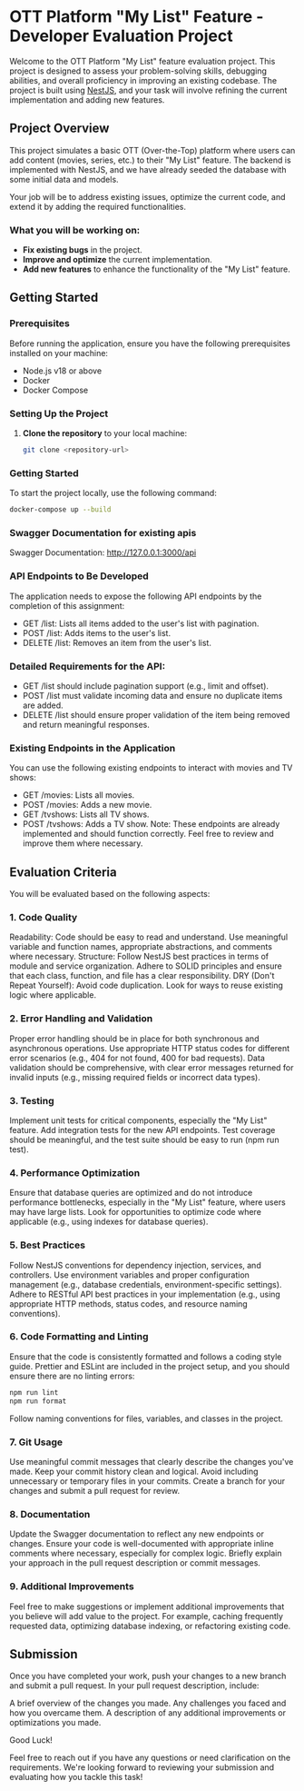 # OTT Platform "My List" Feature - Developer Evaluation Project

Welcome to the OTT Platform "My List" feature evaluation project. This project is designed to assess your problem-solving skills, debugging abilities, and overall proficiency in improving an existing codebase. The project is built using [NestJS](https://nestjs.com/), and your task will involve refining the current implementation and adding new features.

## Project Overview

This project simulates a basic OTT (Over-the-Top) platform where users can add content (movies, series, etc.) to their "My List" feature. The backend is implemented with NestJS, and we have already seeded the database with some initial data and models.

Your job will be to address existing issues, optimize the current code, and extend it by adding the required functionalities.

### What you will be working on:
- **Fix existing bugs** in the project.
- **Improve and optimize** the current implementation.
- **Add new features** to enhance the functionality of the "My List" feature.

## Getting Started

### Prerequisites

Before running the application, ensure you have the following prerequisites installed on your machine:

- Node.js v18 or above
- Docker
- Docker Compose

### Setting Up the Project

1. **Clone the repository** to your local machine:
   ```bash
   git clone <repository-url>


### Getting Started

To start the project locally, use the following command:

```bash
docker-compose up --build
```



### Swagger Documentation for existing apis
Swagger Documentation: http://127.0.0.1:3000/api


### API Endpoints to Be Developed
The application needs to expose the following API endpoints by the completion of this assignment:

- GET /list: Lists all items added to the user's list with pagination.
- POST /list: Adds items to the user's list.
- DELETE /list: Removes an item from the user's list.

### Detailed Requirements for the API:
- GET /list should include pagination support (e.g., limit and offset).
- POST /list must validate incoming data and ensure no duplicate items are added.
- DELETE /list should ensure proper validation of the item being removed and return meaningful responses.

### Existing Endpoints in the Application
You can use the following existing endpoints to interact with movies and TV shows:

- GET /movies: Lists all movies.
- POST /movies: Adds a new movie.
- GET /tvshows: Lists all TV shows.
- POST /tvshows: Adds a TV show.
Note: These endpoints are already implemented and should function correctly. Feel free to review and improve them where necessary.

## Evaluation Criteria
You will be evaluated based on the following aspects:

### 1. Code Quality
Readability: Code should be easy to read and understand. Use meaningful variable and function names, appropriate abstractions, and comments where necessary.
Structure: Follow NestJS best practices in terms of module and service organization. Adhere to SOLID principles and ensure that each class, function, and file has a clear responsibility.
DRY (Don't Repeat Yourself): Avoid code duplication. Look for ways to reuse existing logic where applicable.
### 2. Error Handling and Validation
Proper error handling should be in place for both synchronous and asynchronous operations. Use appropriate HTTP status codes for different error scenarios (e.g., 404 for not found, 400 for bad requests).
Data validation should be comprehensive, with clear error messages returned for invalid inputs (e.g., missing required fields or incorrect data types).
### 3. Testing
Implement unit tests for critical components, especially the "My List" feature.
Add integration tests for the new API endpoints.
Test coverage should be meaningful, and the test suite should be easy to run (npm run test).
### 4. Performance Optimization
Ensure that database queries are optimized and do not introduce performance bottlenecks, especially in the "My List" feature, where users may have large lists.
Look for opportunities to optimize code where applicable (e.g., using indexes for database queries).
### 5. Best Practices
Follow NestJS conventions for dependency injection, services, and controllers.
Use environment variables and proper configuration management (e.g., database credentials, environment-specific settings).
Adhere to RESTful API best practices in your implementation (e.g., using appropriate HTTP methods, status codes, and resource naming conventions).
### 6. Code Formatting and Linting
Ensure that the code is consistently formatted and follows a coding style guide. Prettier and ESLint are included in the project setup, and you should ensure there are no linting errors:

```bash
npm run lint
npm run format
```

Follow naming conventions for files, variables, and classes in the project.
### 7. Git Usage
Use meaningful commit messages that clearly describe the changes you've made.
Keep your commit history clean and logical. Avoid including unnecessary or temporary files in your commits.
Create a branch for your changes and submit a pull request for review.
### 8. Documentation
Update the Swagger documentation to reflect any new endpoints or changes.
Ensure your code is well-documented with appropriate inline comments where necessary, especially for complex logic.
Briefly explain your approach in the pull request description or commit messages.
### 9. Additional Improvements
Feel free to make suggestions or implement additional improvements that you believe will add value to the project. For example, caching frequently requested data, optimizing database indexing, or refactoring existing code.

## Submission
Once you have completed your work, push your changes to a new branch and submit a pull request. In your pull request description, include:

A brief overview of the changes you made.
Any challenges you faced and how you overcame them.
A description of any additional improvements or optimizations you made.

Good Luck!

Feel free to reach out if you have any questions or need clarification on the requirements. We're looking forward to reviewing your submission and evaluating how you tackle this task!

<!-- samplepr -->